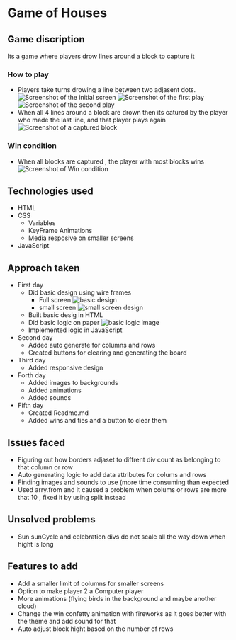 # **Game of Houses**

## Game discription

Its a game where players drow lines around a block to capture it

### How to play
		
- Players take turns drowing a line between two adjasent dots.
![Screenshot of the initial screen](https://git.generalassemb.ly/m82/Projects/blob/branch-to--test-creating-bord-automatically/Game/TotorialImages/InitialScreen.png)
![Screenshot of the first play](https://git.generalassemb.ly/m82/Projects/blob/branch-to--test-creating-bord-automatically/Game/TotorialImages/FirstPlay.png)
![Screenshot of the second play](https://git.generalassemb.ly/m82/Projects/blob/branch-to--test-creating-bord-automatically/Game/TotorialImages/SecondPlay.png)
- When all 4 lines around a block are drown then its catured by the player who made the last line, and that player plays again
![Screenshot of a captured block](https://git.generalassemb.ly/m82/Projects/blob/branch-to--test-creating-bord-automatically/Game/TotorialImages/CapturedBlock.png)

### Win condition

- When all blocks are captured , the player with most blocks wins
![Screenshot of Win condition](https://git.generalassemb.ly/m82/Projects/blob/branch-to--test-creating-bord-automatically/Game/TotorialImages/WinScreen.png)
	
## Technologies used
- HTML
- CSS
	- Variables
	- KeyFrame Animations
	- Media resposive on smaller screens
- JavaScript

## Approach taken

- First day
	- Did basic design using wire frames
		- Full screen
		![basic design](https://git.generalassemb.ly/m82/Projects/blob/branch-to--test-creating-bord-automatically/Game/design%202.png)
		- small screen
		![small screen design](https://git.generalassemb.ly/m82/Projects/blob/branch-to--test-creating-bord-automatically/Game/small%20screen%20design.png)
	- Built basic desig in HTML 
	- Did basic logic on paper
	![basic logic image](https://git.generalassemb.ly/m82/Projects/blob/branch-to--test-creating-bord-automatically/Game/logic2.png)
	- Implemented logic in JavaScript
- Second day
	- Added auto generate for columns and rows
	- Created buttons for clearing and generating the board
- Third day
	- Added responsive design
- Forth day
	- Added images to backgrounds
	- Added animations
	- Added sounds
- Fifth day
	- Created Readme.md
	- Added wins and ties and a button to clear them

## Issues faced
- Figuring out how borders adjaset to diffrent div count as belonging to that column or row
- Auto generating logic to add data attributes for colums and rows
- Finding images and sounds to use (more time consuming than expected
- Used arry.from and it caused a problem when colums or rows are more that 10 , fixed it by using split instead 

## Unsolved problems
- Sun sunCycle and celebration divs do not scale all the way down when hight is long

## Features to add
- Add a smaller limit of columns for smaller screens
- Option to make player 2 a Computer player
- More animations (flying birds in the background and maybe another cloud)
- Change the win confetty animation with fireworks as it goes better with the theme and add sound for that
- Auto adjust block hight based on the number of rows
